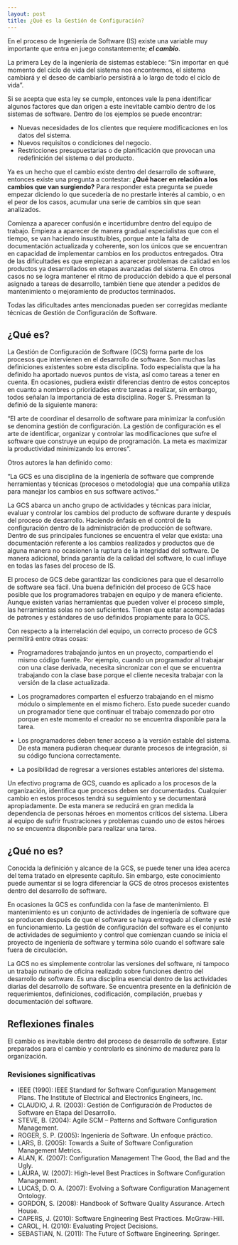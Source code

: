 ```yaml
---
layout: post
title: ¿Qué es la Gestión de Configuración?
---
```


En el proceso de Ingeniería de Software (IS) existe una variable muy importante que entra en juego constantemente; **_el cambio_**.

La primera Ley de la ingeniería de sistemas establece: “Sin importar en qué momento del ciclo de vida del sistema nos encontremos, el sistema cambiará y el deseo de cambiarlo persistirá a lo largo de todo el ciclo de vida”.

Si se acepta que esta ley se cumple, entonces vale la pena identificar algunos factores que dan origen a este inevitable cambio dentro de los sistemas de software. Dentro de los ejemplos se puede encontrar:

* Nuevas necesidades de los clientes que requiere modificaciones en los datos del sistema.
* Nuevos requisitos o condiciones del negocio.
* Restricciones presupuestarias o de planificación que provocan una redefinición del sistema o
del producto.

Ya es un hecho que el cambio existe dentro del desarrollo de software, entonces existe una pregunta a contestar: __¿Qué hacer en relación a los cambios que van surgiendo?__ Para responder esta pregunta se puede empezar diciendo lo que sucedería de no prestarle interés al cambio, o en el peor de los casos, acumular una serie de cambios sin que sean analizados.

Comienza a aparecer confusión e incertidumbre dentro del equipo de trabajo. Empieza a aparecer de manera gradual especialistas que con el tiempo, se van haciendo insustituibles, porque ante la falta de documentación actualizada y coherente, son los únicos que se encuentran en capacidad de implementar cambios en los productos entregados. Otra de las dificultades es que empiezan a aparecer problemas de calidad en los productos ya desarrollados en etapas avanzadas del sistema. En otros casos no se logra mantener el ritmo de producción debido a que el personal asignado a tareas de desarrollo, también tiene
que atender a pedidos de mantenimiento o mejoramiento de productos terminados.

Todas las dificultades antes mencionadas pueden ser corregidas mediante técnicas de Gestión de Configuración de Software.

## ¿Qué es?

La Gestión de Configuración de Software (GCS) forma parte de los procesos que intervienen en el desarrollo de software. Son muchas las definiciones existentes sobre esta disciplina. Todo especialista que la ha definido ha aportado nuevos puntos de vista, así como tareas a tener en cuenta. En ocasiones, pudiera existir diferencias dentro de estos conceptos en cuanto a nombres o prioridades entre tareas a realizar, sin embargo, todos señalan la importancia de esta disciplina. Roger S. Pressman la definió de la siguiente manera:

“El arte de coordinar el desarrollo de software para minimizar la confusión se denomina gestión de configuración. La gestión de configuración es el arte de identificar, organizar y controlar las modificaciones que sufre el software que construye un equipo de programación. La meta es maximizar la productividad minimizando los errores”.

Otros autores la han definido como:

“La GCS es una disciplina de la ingeniería de software que comprende herramientas y técnicas
(procesos o metodología) que una compañía utiliza para manejar los cambios en sus software activos.“

La GCS abarca un ancho grupo de actividades y técnicas para iniciar, evaluar y controlar los cambios del producto de software durante y después del proceso de desarrollo. Haciendo énfasis en el control de la configuración dentro de la administración de producción de software. Dentro de sus principales funciones se encuentra el velar que exista: una documentación referente a los cambios realizados y productos que de alguna manera no ocasionen la ruptura de la integridad del software. De manera adicional, brinda garantía de la calidad del software, lo cual influye en todas las fases del proceso de IS.

El proceso de GCS debe garantizar las condiciones para que el desarrollo de software sea fácil. Una buena definición del proceso de GCS hace posible que los programadores trabajen en equipo y de manera eficiente. Aunque existen varias herramientas que pueden volver el proceso simple, las herramientas solas no son suficientes. Tienen que estar acompañadas de patrones y estándares de uso definidos propiamente para la GCS.

Con respecto a la interrelación del equipo, un correcto proceso de GCS permitirá entre otras cosas:

* Programadores trabajando juntos en un proyecto, compartiendo el mismo código fuente. Por
ejemplo, cuando un programador al trabajar con una clase derivada, necesita sincronizar con el
que se encuentra trabajando con la clase base porque el cliente necesita trabajar con la versión de la clase actualizada.

* Los programadores comparten el esfuerzo trabajando en el mismo módulo o simplemente en el
mismo fichero. Esto puede suceder cuando un programador tiene que continuar el trabajo
comenzado por otro porque en este momento el creador no se encuentra disponible para la tarea.

* Los programadores deben tener acceso a la versión estable del sistema. De esta manera
pudieran chequear durante procesos de integración, si su código funciona correctamente.

* La posibilidad de regresar a versiones estables anteriores del sistema.

Un efectivo programa de GCS, cuando es aplicado a los procesos de la organización, identifica que procesos deben ser documentados. Cualquier cambio en estos procesos tendrá su seguimiento y se documentará apropiadamente. De esta manera se reducirá en gran medida la dependencia de personas héroes en momentos críticos del sistema. Libera al equipo de sufrir frustraciones y problemas cuando uno de estos héroes no se encuentra disponible para realizar una tarea.

## ¿Qué no es?

Conocida la definición y alcance de la GCS, se puede tener una idea acerca del tema tratado en elpresente capítulo. Sin embargo, este conocimiento puede aumentar si se logra diferenciar la GCS de otros procesos existentes dentro del desarrollo de software.

En ocasiones la GCS es confundida con la fase de mantenimiento. El mantenimiento es un conjunto de actividades de ingeniería de software que se producen después de que el software se haya entregado al cliente y esté en funcionamiento. La gestión de configuración del software es el conjunto de actividades de seguimiento y control que comienzan cuando se inicia el proyecto de ingeniería de software y termina sólo cuando el software sale fuera de circulación.

La GCS no es simplemente controlar las versiones del software, ni tampoco un trabajo rutinario de oficina realizado sobre funciones dentro del desarrollo de software. Es una disciplina esencial dentro de las actividades diarias del desarrollo de software. Se encuentra presente en la definición de requerimientos, definiciones, codificación, compilación, pruebas y documentación del software.

## Reflexiones finales

El cambio es inevitable dentro del proceso de desarrollo de software. Estar preparados para el cambio y controlarlo es sinónimo de madurez para la organización.

### Revisiones significativas

* IEEE (1990): IEEE Standard for Software Configuration Management Plans. The Institute of Electrical and Electronics Engineers, Inc.
* CLAUDIO, J. R. (2003): Gestión de Configuración de Productos de Software en Etapa del Desarrollo.
* STEVE, B. (2004): Agile SCM – Patterns and Software Configuration Management.
* ROGER, S. P. (2005): Ingeniería de Software. Un enfoque práctico.
* LARS, B. (2005): Towards a Suite of Software Configuration Management Metrics.
* ALAN, K. (2007): Configuration Management The Good, the Bad and the Ugly.
* LAURA, W. (2007): High-level Best Practices in Software Configuration Management.
* LUCAS, D. O. A. (2007): Evolving a Software Configuration Management Ontology.
* GORDON, S. (2008): Handbook of Software Quality Assurance. Artech House.
* CAPERS, J. (2010): Software Engineering Best Practices. McGraw-Hill.
* CAROL, H. (2010): Evaluating Project Decisions.
* SEBASTIAN, N. (2011): The Future of Software Engineering. Springer.